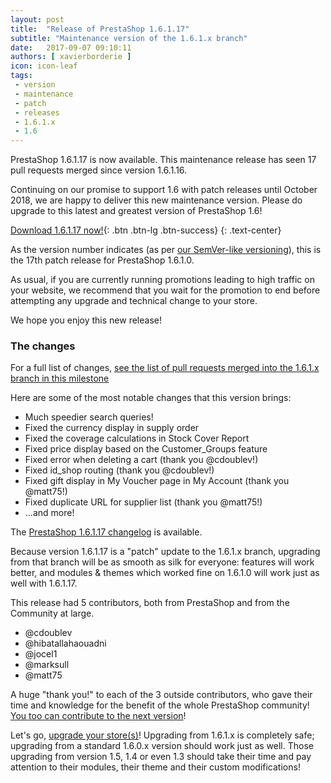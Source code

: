 ```yaml
---
layout: post
title:  "Release of PrestaShop 1.6.1.17"
subtitle: "Maintenance version of the 1.6.1.x branch"
date:   2017-09-07 09:10:11
authors: [ xavierborderie ]
icon: icon-leaf
tags:
 - version
 - maintenance
 - patch
 - releases
 - 1.6.1.x
 - 1.6
---
```


PrestaShop 1.6.1.17 is now available. This maintenance release has seen 17 pull requests merged since version 1.6.1.16.

Continuing on our promise to support 1.6 with patch releases until October 2018, we are happy to deliver this new maintenance version. Please do upgrade to this latest and greatest version of PrestaShop 1.6!

[Download 1.6.1.17 now!](https://www.prestashop.com/versions){: .btn .btn-lg .btn-success}
{: .text-center}

As the version number indicates (as per [our SemVer-like versioning](http://build.prestashop.com/news/a-more-semantic-versioning-scheme/)), this is the 17th patch release for PrestaShop 1.6.1.0.

As usual, if you are currently running promotions leading to high traffic on your website, we recommend that you wait for the promotion to end before attempting any upgrade and technical change to your store.

We hope you enjoy this new release!


### The changes

For a full list of changes, [see the list of pull requests merged into the 1.6.1.x branch in this milestone](https://github.com/PrestaShop/PrestaShop/pulls?utf8=%E2%9C%93&q=is%3Apr%20is%3Amerged%20milestone%3A1.6.1.17)

Here are some of the most notable changes that this version brings:

* Much speedier search queries!
* Fixed the currency display in supply order
* Fixed the coverage calculations in Stock Cover Report
* Fixed price display based on the Customer_Groups feature
* Fixed error when deleting a cart (thank you @cdoublev!)
* Fixed id_shop routing (thank you @cdoublev!)
* Fixed gift display in My Voucher page in My Account (thank you @matt75!)
* Fixed duplicate URL for supplier list (thank you @matt75!)
* ...and more!


The [PrestaShop 1.6.1.17 changelog](https://www.prestashop.com/en/system/files/ps_releases/changelog_1.6.1.17.txt) is available.

Because version 1.6.1.17 is a "patch" update to the 1.6.1.x branch, upgrading from that branch will be as smooth as silk for everyone: features will work better, and modules & themes which worked fine on 1.6.1.0 will work just as well with 1.6.1.17.

This release had 5 contributors, both from PrestaShop and from the Community at large.

* @cdoublev
* @hibatallahaouadni
* @jocel1
* @marksull
* @matt75

A huge "thank you!" to each of the 3 outside contributors, who gave their time and knowledge for the benefit of the whole PrestaShop community! [You too can contribute to the next version](http://doc.prestashop.com/display/PS16/Contributing+code+to+PrestaShop)!

Let's go, [upgrade your store(s)](http://doc.prestashop.com/display/PS16/Updating+PrestaShop)! Upgrading from 1.6.1.x is completely safe; upgrading from a standard 1.6.0.x version should work just as well. Those upgrading from version 1.5, 1.4 or even 1.3 should take their time and pay attention to their modules, their theme and their custom modifications!
